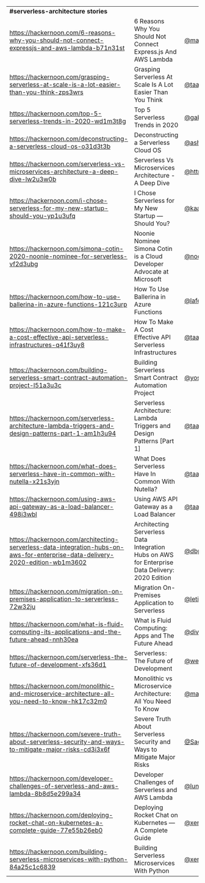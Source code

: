 <table>
  <tr>
   <td><strong>#serverless-architecture stories</strong>
   </td>
   <td>
   </td>
   <td>
   </td>
  </tr>
  <tr>
   <td><a href="https://hackernoon.com/6-reasons-why-you-should-not-connect-expressjs-and-aws-lambda-b71n31st">https://hackernoon.com/6-reasons-why-you-should-not-connect-expressjs-and-aws-lambda-b71n31st</a>
   </td>
   <td>6 Reasons Why You Should Not Connect Express.js And AWS Lambda
   </td>
   <td><a href="https://hackernoon.com/u/maxvynohradov">@maxvynohradov</a>
   </td>
  </tr>
  <tr>
   <td><a href="https://hackernoon.com/grasping-serverless-at-scale-is-a-lot-easier-than-you-think-zps3wrs">https://hackernoon.com/grasping-serverless-at-scale-is-a-lot-easier-than-you-think-zps3wrs</a>
   </td>
   <td>Grasping Serverless At Scale Is A Lot Easier Than You Think
   </td>
   <td><a href="https://hackernoon.com/u/taavi-rehemagi">@taavi-rehemagi</a>
   </td>
  </tr>
  <tr>
   <td><a href="https://hackernoon.com/top-5-serverless-trends-in-2020-wd1m3t8g">https://hackernoon.com/top-5-serverless-trends-in-2020-wd1m3t8g</a>
   </td>
   <td>Top 5 Serverless Trends in 2020
   </td>
   <td><a href="https://hackernoon.com/u/gabor-zold">@gabor-zold</a>
   </td>
  </tr>
  <tr>
   <td><a href="https://hackernoon.com/deconstructing-a-serverless-cloud-os-o31d3t3b">https://hackernoon.com/deconstructing-a-serverless-cloud-os-o31d3t3b</a>
   </td>
   <td>Deconstructing a Serverless Cloud OS
   </td>
   <td><a href="https://hackernoon.com/u/asher-sterkin">@asher-sterkin</a>
   </td>
  </tr>
  <tr>
   <td><a href="https://hackernoon.com/serverless-vs-microservices-architecture-a-deep-dive-lw2u3w0b">https://hackernoon.com/serverless-vs-microservices-architecture-a-deep-dive-lw2u3w0b</a>
   </td>
   <td>Serverless Vs Microservices Architecture - A Deep Dive
   </td>
   <td><a href="https://hackernoon.com/u/https://www.flybhp.com">@https://www.flybhp.com/</a>
   </td>
  </tr>
  <tr>
   <td><a href="https://hackernoon.com/i-chose-serverless-for-my-new-startup-should-you-yp1u3ufq">https://hackernoon.com/i-chose-serverless-for-my-new-startup-should-you-yp1u3ufq</a>
   </td>
   <td>I Chose Serverless for My New Startup — Should You?
   </td>
   <td><a href="https://hackernoon.com/u/kaapi">@kaapi</a>
   </td>
  </tr>
  <tr>
   <td><a href="https://hackernoon.com/simona-cotin-2020-noonie-nominee-for-serverless-vf2d3ubg">https://hackernoon.com/simona-cotin-2020-noonie-nominee-for-serverless-vf2d3ubg</a>
   </td>
   <td>Noonie Nominee Simona Cotin is a Cloud Developer Advocate at Microsoft
   </td>
   <td><a href="https://hackernoon.com/u/noonies">@noonies</a>
   </td>
  </tr>
  <tr>
   <td><a href="https://hackernoon.com/how-to-use-ballerina-in-azure-functions-121c3urp">https://hackernoon.com/how-to-use-ballerina-in-azure-functions-121c3urp</a>
   </td>
   <td>How To Use Ballerina in Azure Functions
   </td>
   <td><a href="https://hackernoon.com/u/lafernando">@lafernando</a>
   </td>
  </tr>
  <tr>
   <td><a href="https://hackernoon.com/how-to-make-a-cost-effective-api-serverless-infrastructures-q41f3uy8">https://hackernoon.com/how-to-make-a-cost-effective-api-serverless-infrastructures-q41f3uy8</a>
   </td>
   <td>How To Make A Cost Effective API Serverless Infrastructures
   </td>
   <td><a href="https://hackernoon.com/u/taavi-rehemagi">@taavi-rehemagi</a>
   </td>
  </tr>
  <tr>
   <td><a href="https://hackernoon.com/building-serverless-smart-contract-automation-project-l51a3u3c">https://hackernoon.com/building-serverless-smart-contract-automation-project-l51a3u3c</a>
   </td>
   <td>Building Serverless Smart Contract Automation Project
   </td>
   <td><a href="https://hackernoon.com/u/yosriady">@yosriady</a>
   </td>
  </tr>
  <tr>
   <td><a href="https://hackernoon.com/serverless-architecture-lambda-triggers-and-design-patterns-part-1-am1h3u94">https://hackernoon.com/serverless-architecture-lambda-triggers-and-design-patterns-part-1-am1h3u94</a>
   </td>
   <td>Serverless Architecture: Lambda Triggers and Design Patterns [Part 1]
   </td>
   <td><a href="https://hackernoon.com/u/taavi-rehemagi">@taavi-rehemagi</a>
   </td>
  </tr>
  <tr>
   <td><a href="https://hackernoon.com/what-does-serverless-have-in-common-with-nutella-x21s3yjn">https://hackernoon.com/what-does-serverless-have-in-common-with-nutella-x21s3yjn</a>
   </td>
   <td>What Does Serverless Have In Common With Nutella?
   </td>
   <td><a href="https://hackernoon.com/u/taavi-rehemagi">@taavi-rehemagi</a>
   </td>
  </tr>
  <tr>
   <td><a href="https://hackernoon.com/using-aws-api-gateway-as-a-load-balancer-498i3wbl">https://hackernoon.com/using-aws-api-gateway-as-a-load-balancer-498i3wbl</a>
   </td>
   <td>Using AWS API Gateway as a Load Balancer
   </td>
   <td><a href="https://hackernoon.com/u/taavi-rehemagi">@taavi-rehemagi</a>
   </td>
  </tr>
  <tr>
   <td><a href="https://hackernoon.com/architecting-serverless-data-integration-hubs-on-aws-for-enterprise-data-delivery-2020-edition-wb1m3602">https://hackernoon.com/architecting-serverless-data-integration-hubs-on-aws-for-enterprise-data-delivery-2020-edition-wb1m3602</a>
   </td>
   <td>Architecting Serverless Data Integration Hubs on AWS for Enterprise Data Delivery: 2020 Edition
   </td>
   <td><a href="https://hackernoon.com/u/dbperfman">@dbperfman</a>
   </td>
  </tr>
  <tr>
   <td><a href="https://hackernoon.com/migration-on-premises-application-to-serverless-72w32ju">https://hackernoon.com/migration-on-premises-application-to-serverless-72w32ju</a>
   </td>
   <td>Migration On-Premises Application to Serverless
   </td>
   <td><a href="https://hackernoon.com/u/letienthanh0212">@letienthanh0212</a>
   </td>
  </tr>
  <tr>
   <td><a href="https://hackernoon.com/what-is-fluid-computing-its-applications-and-the-future-ahead-nnh30ea">https://hackernoon.com/what-is-fluid-computing-its-applications-and-the-future-ahead-nnh30ea</a>
   </td>
   <td>What is Fluid Computing: Apps and The Future Ahead
   </td>
   <td><a href="https://hackernoon.com/u/divyangmetaliya">@divyangmetaliya</a>
   </td>
  </tr>
  <tr>
   <td><a href="https://hackernoon.com/serverless-the-future-of-development-xfs36d1">https://hackernoon.com/serverless-the-future-of-development-xfs36d1</a>
   </td>
   <td>Serverless : The Future of Development
   </td>
   <td><a href="https://hackernoon.com/u/webiny">@webiny</a>
   </td>
  </tr>
  <tr>
   <td><a href="https://hackernoon.com/monolithic-and-microservice-architecture-all-you-need-to-know-hk17c32m0">https://hackernoon.com/monolithic-and-microservice-architecture-all-you-need-to-know-hk17c32m0</a>
   </td>
   <td>Monolithic vs Microservice Architecture: All You Need To Know
   </td>
   <td><a href="https://hackernoon.com/u/manoj-khanna">@manoj-khanna</a>
   </td>
  </tr>
  <tr>
   <td><a href="https://hackernoon.com/severe-truth-about-serverless-security-and-ways-to-mitigate-major-risks-cd3i3x6f">https://hackernoon.com/severe-truth-about-serverless-security-and-ways-to-mitigate-major-risks-cd3i3x6f</a>
   </td>
   <td>Severe Truth About Serverless Security and Ways to Mitigate Major Risks
   </td>
   <td><a href="https://hackernoon.com/u/Sachenko">@Sachenko</a>
   </td>
  </tr>
  <tr>
   <td><a href="https://hackernoon.com/developer-challenges-of-serverless-and-aws-lambda-8b8d5e299a34">https://hackernoon.com/developer-challenges-of-serverless-and-aws-lambda-8b8d5e299a34</a>
   </td>
   <td>Developer Challenges of Serverless and AWS Lambda
   </td>
   <td><a href="https://hackernoon.com/u/lunchbadger">@lunchbadger</a>
   </td>
  </tr>
  <tr>
   <td><a href="https://hackernoon.com/deploying-rocket-chat-on-kubernetes-a-complete-guide-77e55b26eb0">https://hackernoon.com/deploying-rocket-chat-on-kubernetes-a-complete-guide-77e55b26eb0</a>
   </td>
   <td>Deploying Rocket Chat on Kubernetes — A Complete Guide
   </td>
   <td><a href="https://hackernoon.com/u/xeracon">@xeracon</a>
   </td>
  </tr>
  <tr>
   <td><a href="https://hackernoon.com/building-serverless-microservices-with-python-84a25c1c6839">https://hackernoon.com/building-serverless-microservices-with-python-84a25c1c6839</a>
   </td>
   <td>Building Serverless Microservices With Python
   </td>
   <td><a href="https://hackernoon.com/u/xeracon">@xeracon</a>
   </td>
  </tr>
</table>

